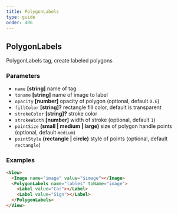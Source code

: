 ```yaml
---
title: PolygonLabels
type: guide
order: 406
---
```


## PolygonLabels

PolygonLabels tag, create labeled polygons

### Parameters

-   `name` **[string]** name of tag
-   `toname` **[string]** name of image to label
-   `opacity` **[number]** opacity of polygon (optional, default `0.6`)
-   `fillColor` **[string]?** rectangle fill color, default is transparent
-   `strokeColor` **[string]?** stroke color
-   `strokeWidth` **[number]** width of stroke (optional, default `1`)
-   `pointSize` **(small | medium | large)** size of polygon handle points (optional, default `medium`)
-   `pointStyle` **(rectangle | circle)** style of points (optional, default `rectangle`)

### Examples

```html
<View>
  <Image name="image" value="$image"></Image>
  <PolygonLabels name="lables" toName="image">
    <Label value="Car"></Label>
    <Label value="Sign"></Label>
  </PolygonLabels>
</View>
```
